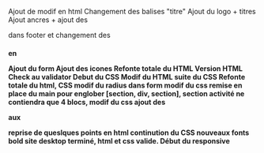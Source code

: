 Ajout de modif en html 
Changement des balises "titre"
Ajout du logo + titres
Ajout ancres + ajout des <p> dans footer et changement des <h4> en <p>
Ajout du form
Ajout des icones 
Refonte totale du HTML
 Version HTML Check au validator 
 Debut du CSS
Modif du HTML suite du CSS
Refonte totale du html, CSS
modif du radius dans form
modif du css
remise en place du main pour englober [section, div, section], section activité ne contiendra que 4 blocs, modif du css
ajout des <p> aux <figcaption>
reprise de queslques points en html
continution du CSS
nouveaux fonts bold
site desktop terminé, html et css valide.
Début du responsive